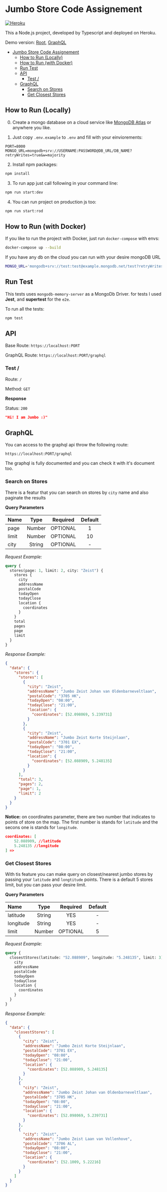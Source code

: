 # Jumbo Store Code Assignement

[![Heroku](https://heroku-badge.herokuapp.com/?app=jumbo-stores-sadra)](https://jumbo-stores-sadra.herokuapp.com/)

This a Node.js project, developed by Typescript and deployed on Heroku.

Demo version: [Root](https://jumbo-stores-sadra.herokuapp.com), [GraphQL](https://jumbo-stores-sadra.herokuapp.com/graphql)

- [Jumbo Store Code Assignement](#jumbo-store-code-assignement)
  - [How to Run (Locally)](#how-to-run-locally)
  - [How to Run (with Docker)](#how-to-run-with-docker)
  - [Run Test](#run-test)
  - [API](#api)
    - [Test /](#test-)
  - [GraphQL](#graphql)
    - [Search on Stores](#search-on-stores)
    - [Get Closest Stores](#get-closest-stores)

## How to Run (Locally)

0. Create a mongo database on a cloud service like [MongoDB Atlas](https://www.mongodb.com/cloud/atlas) or anywhere you like.

1. Just copy `.env.example` to `.env` and fill with your einviorements:

```
PORT=8000
MONGO_URL=mongodb+srv://USERNAME:PASSWORD@DB_URL/DB_NAME?retryWrites=true&w=majority
```

2. Install npm packages:

```bash
npm install
```

3. To run app just call following in your command line:

```bash
npm run start:dev
```

4. You can run project on production js too:

```bash
npm run start:rod
```

## How to Run (with Docker)

If you like to run the project with Docker, just run `docker-compose` with envs:

```bash
docker-compose up --build
```

If you have any db on the cloud you can run with your desire mongoDB URL

```bash
MONGO_URL='mongodb+srv://test:test@example.mongodb.net/test?retryWrites=true' docker-compose up --build
```

## Run Test

This tests uses `mongodb-memory-server` as a MongoDb Driver. for tests I used **Jest**, and **supertest** for the `e2e`.

To run all the tests:

```bash
npm test
```

## API

Base Route: `https://localhost:PORT`

GraphQL Route: `https://localhost:PORT/graphql`

### Test /

Route: `/`

Method: `GET`

**Response**

Status: `200`

```json
"Hi! I am Jumbo :)"
```

## GraphQL

You can access to the graphql api throw the following route:

```
https://localhost:PORT/graphql
```

The graphql is fully documented and you can check it with it's document too.

### Search on Stores

There is a featur that you can search on stores by `city` name and also paginate the results

**Query Parameters**

| Name  |  Type  | Required | Default |
| :---- | :----: | :------: | :-----: |
| page  | Number | OPTIONAL |    1    |
| limit | Number | OPTIONAL |   10    |
| city  | String | OPTIONAL |    -    |

_Request Example:_

```graphql
query {
  stores(page: 1, limit: 2, city: "Zeist") {
    stores {
      city
      addressName
      postalCode
      todayOpen
      todayClose
      location {
        coordinates
      }
    }
    total
    pages
    page
    limit
  }
}
```

_Response Example:_

```json
{
  "data": {
    "stores": {
      "stores": [
        {
          "city": "Zeist",
          "addressName": "Jumbo Zeist Johan van Oldenbarneveltlaan",
          "postalCode": "3705 HK",
          "todayOpen": "08:00",
          "todayClose": "21:00",
          "location": {
            "coordinates": [52.098069, 5.239731]
          }
        },
        {
          "city": "Zeist",
          "addressName": "Jumbo Zeist Korte Steijnlaan",
          "postalCode": "3701 EX",
          "todayOpen": "08:00",
          "todayClose": "21:00",
          "location": {
            "coordinates": [52.088909, 5.248135]
          }
        }
      ],
      "total": 3,
      "pages": 2,
      "page": 1,
      "limit": 2
    }
  }
}
```

**Notice:** on coordinates parameter, there are two number that indicates to points of store on the map. The first number is stands for `latitude` and the secons one is stands for `longitude`.

```json
coordinates: [
    52.088909, //latitude
    5.248135 //longitude
] =>
```

### Get Closest Stores

With tis feature you can make query on closest/nearest jumbo stores by passing your `latitude` and `longtitude` points. There is a default 5 stores limit, but you can pass your desire limit.

**Query Parameters**

| Name      |  Type  | Required | Default |
| :-------- | :----: | :------: | :-----: |
| latitude  | String |   YES    |    -    |
| longitude | String |   YES    |    -    |
| limit     | Number | OPTIONAL |    5    |

_Request Example:_

```graphql
query {
  closestStores(latitude: "52.088909", longitude: "5.248135", limit: 3) {
    city
    addressName
    postalCode
    todayOpen
    todayClose
    location {
      coordinates
    }
  }
}
```

_Response Example:_

```json
{
  "data": {
    "closestStores": [
      {
        "city": "Zeist",
        "addressName": "Jumbo Zeist Korte Steijnlaan",
        "postalCode": "3701 EX",
        "todayOpen": "08:00",
        "todayClose": "21:00",
        "location": {
          "coordinates": [52.088909, 5.248135]
        }
      },
      {
        "city": "Zeist",
        "addressName": "Jumbo Zeist Johan van Oldenbarneveltlaan",
        "postalCode": "3705 HK",
        "todayOpen": "08:00",
        "todayClose": "21:00",
        "location": {
          "coordinates": [52.098069, 5.239731]
        }
      },
      {
        "city": "Zeist",
        "addressName": "Jumbo Zeist Laan van Vollenhove",
        "postalCode": "3706 AL",
        "todayOpen": "08:00",
        "todayClose": "21:00",
        "location": {
          "coordinates": [52.1009, 5.22216]
        }
      }
    ]
  }
}
```
